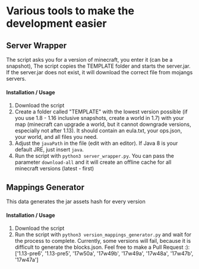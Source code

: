 # Various tools to make the development easier

## Server Wrapper

The script asks you for a version of minecraft, you enter it (can be a snapshot), The script copies the TEMPLATE folder and starts the server.jar. If the server.jar does not exist, it will download the correct file from mojangs servers.

#### Installation / Usage

1. Download the script
2. Create a folder called "TEMPLATE" with the lowest version possible (if you use 1.8 - 1.16 inclusive snapshots, create a world in 1.7) with your map (minecraft can upgrade a world, but it cannot downgrade versions, especially not after 1.13). It should contain an eula.txt, your ops.json, your world, and all files you need.
3. Adjust the `javaPath` in the file (edit with an editor). If Java 8 is your default JRE, just insert `java`.
4. Run the script with `python3 server_wrapper.py`. You can pass the parameter `download-all` and it will create an offline cache for all minecraft versions (latest - first)

## Mappings Generator

This data generates the jar assets hash for every version

#### Installation / Usage

1. Download the script
2. Run the script with `python3 version_mappings_generator.py` and wait for the process to complete. Currently, some versions will fail, because it is difficult to generate the blocks.json. Feel free to make a Pull Request :): ['1.13-pre6', '1.13-pre5', '17w50a', '17w49b', '17w49a', '17w48a', '17w47b', '17w47a']

